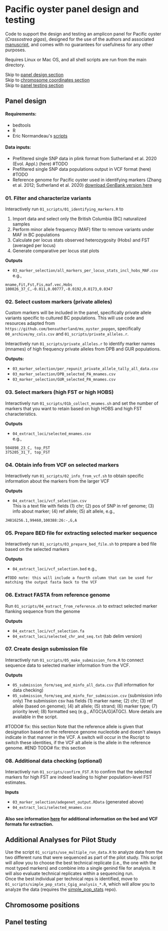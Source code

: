 # Pacific oyster panel design and testing
Code to support the design and testing an amplicon panel for Pacific oyster (_Crassostrea gigas_), designed for the use of the authors and associated [manuscript](#toadd), and comes with no guarantees for usefulness for any other purposes.       

Requires Linux or Mac OS, and all shell scripts are run from the main directory.    

Skip to [panel design section](https://github.com/bensutherland/ms_oyster_panel/blob/main/README.md#panel-design)       
Skip to [chromosome coordinates section](https://github.com/bensutherland/ms_oyster_panel/blob/main/README.md#chromosome-positions)       
Skip to [panel testing section](https://github.com/bensutherland/ms_oyster_panel/blob/main/README.md#panel-testing)         


## Panel design ##
#### Requirements:      
- bedtools     
- R 
- Eric Normandeau's [scripts](https://github.com/enormandeau/Scripts)        
 

#### Data inputs:     
- Prefiltered single SNP data in plink format from Sutherland et al. 2020 (Evol. Appl.) (here) #TODO       
- Prefiltered single SNP data populations output in VCF format (here) #TODO      
- Reference genome for Pacific oyster used in identifying markers (Zhang et al. 2012; Sutherland et al. 2020) [download GenBank version here](https://www.ncbi.nlm.nih.gov/assembly/GCF_000297895.1/)         


### 01. Filter and characterize variants ###
Interactively run `01_scripts/01_identifying_markers.R` to       
1. Import data and select only the British Columbia (BC) naturalized samples
2. Perform minor allele frequency (MAF) filter to remove variants under MAF in BC populations
3. Calculate per locus stats observed heterozygosity (Hobs) and FST (averaged per locus)
4. Generate comparative per locus stat plots

**Outputs**       
- `03_marker_selection/all_markers_per_locus_stats_incl_hobs_MAF.csv`     
e.g.,     
```
mname,Fit,Fst,Fis,maf.vec,Hobs
100026_37_C,-0.011,0.00777,-0.0192,0.0173,0.0347 
```


### 02. Select custom markers (private alleles)
Custom markers will be included in the panel, specifically private allele variants specific to cultured BC populations. This will use code and resources adapted from `https://github.com/bensutherland/ms_oyster_popgen`, specifically `00_archive/my_cols.csv` and `01_scripts/private_alleles.r`.      

Interactively run `01_scripts/private_alleles.r` to identify marker names (mnames) of high frequency private alleles from DPB and GUR populations.    

**Outputs:**    
- `03_marker_selection/per_repunit_private_allele_tally_all_data.csv`     
- `03_marker_selection/DPB_selected_PA_mnames.csv`    
- `03_marker_selection/GUR_selected_PA_mnames.csv`    


### 03. Select markers (high FST or high HOBS)
Interactively run `01_scripts/01b_collect_mnames.sh` and set the number of markers that you want to retain based on high HOBS and high FST characteristics.     

**Outputs**
- `04_extract_loci/selected_mnames.csv`        
e.g.,     
```
504898_23_C, top_FST
375205_31_T, top_FST
```


### 04. Obtain info from VCF on selected markers ###
Interactively run `01_scripts/02_info_from_vcf.sh` to obtain specific information about the markers from the larger VCF       

**Outputs** 
- `04_extract_loci/vcf_selection.csv`             
This is a text file with fields (1) chr; (2) pos of SNP in ref genome; (3) info about marker; (4) ref allele; (5) alt allele, e.g.,                 
```
JH816256.1,99460,100388:26:-,G,A
```

### 05. Prepare BED file for extracting selected marker sequence
Interactively run `01_scripts/03_prepare_bed_file.sh` to prepare a bed file based on the selected markers

**Outputs**
- `04_extract_loci/vcf_selection.bed`
e.g., 
```
#TODO note: this will include a fourth column that can be used for matching the output fasta back to the VCF
```


### 06. Extract FASTA from reference genome
Run `01_scripts/04_extract_from_reference.sh` to extract selected marker flanking sequence from the genome

**Outputs**     
- `04_extract_loci/vcf_selection.fa`        
- `04_extract_loci/selected_chr_and_seq.txt` (tab delim version)    


### 07. Create design submission file
Interactively run `01_scripts/05_make_submission_form.R` to connect sequence data to selected marker information from the VCF.         

**Outputs**        
- `05_submission_form/seq_and_minfo_all_data.csv` (full information for data checking)
- `05_submission_form/seq_and_minfo_for_submission.csv` (submission info only)
The submission csv has fields (1) marker name; (2) chr; (3) ref allele (based on genome); (4) alt allele; (5) strand; (6) marker type; (7) priority level; (8) formatted seq (e.g., ATGC[A/G]ATGC). More details are available in the script.      

#TODO# fix: this section 
Note that the reference allele is given that designation based on the reference genome nucleotide and doesn't always indicate in that manner in the VCF. A switch will occur in the Rscript to switch these identities, if the VCF alt allele is the allele in the reference genome. 
#END TODO# fix: this section


### 08. Additional data checking (optional)
Interactively run `01_scripts/confirm_FST.R` to confirm that the selected markers for high FST are indeed leading to higher population-level FST estimates.        

**Inputs**
- `03_marker_selection/adegenet_output.RData` (generated above)
- `04_extract_loci/selected_mnames.csv` 


#### Also see information [here](#TODO) for additional information on the bed and VCF formats for extraction.       


## Additional Analyses for Pilot Study
Use the script `01_scripts/use_multiple_run_data.R` to analyze data from the two different runs that were sequenced as part of the pilot study. This script will allow you to choose the best technical replicate (i.e., the one with the most typed markers) and combine into a single genind file for analysis. It will also evaluate technical replicates within a sequencing run.        
Once the best individual per technical reps is identified, move to `01_scripts/simple_pop_stats_Cgig_analysis_*.R`, which will allow you to analyze the data (requires the [simple_pop_stats](https://github.com/bensutherland/simple_pop_stats) repo).     



## Chromosome positions ##


## Panel testing ##

